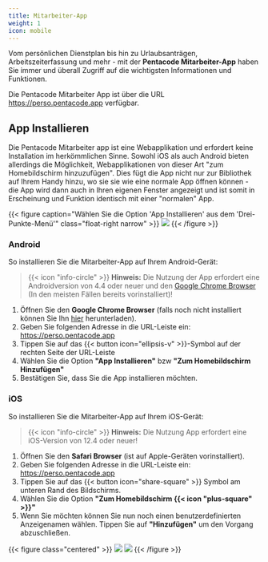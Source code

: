 ```yaml
---
title: Mitarbeiter-App
weight: 1
icon: mobile
---
```


Vom persönlichen Dienstplan bis hin zu Urlaubsanträgen, Arbeitszeiterfassung und mehr - mit der **Pentacode Mitarbeiter-App** haben Sie immer und überall Zugriff auf die wichtigsten Informationen und Funktionen.

Die Pentacode Mitarbeiter App ist über die URL https://perso.pentacode.app verfügbar.

## App Installieren

Die Pentacode Mitarbeiter app ist eine Webapplikation und erfordert keine Installation im herkömmlichen Sinne. Sowohl
iOS als auch Android bieten allerdings die Möglichkeit, Webapplikationen von dieser Art "zum Homebildschirm hinzuzufügen".
Dies fügt die App nicht nur zur Bibliothek auf Ihrem Handy hinzu, wo sie sie wie eine normale App öffnen können - die
App wird dann auch in Ihren eigenen Fenster angezeigt und ist somit in Erscheinung und Funktion identisch mit einer
"normalen" App.

{{< figure caption="Wählen Sie die Option 'App Installieren' aus dem 'Drei-Punkte-Menü'" class="float-right narrow" >}}
<img src="installieren-android.png" />
{{< /figure >}}

### Android

So installieren Sie die Mitarbeiter-App auf Ihrem Android-Gerät:

> {{< icon "info-circle" >}} **Hinweis:** Die Nutzung der App erfordert eine Androidversion von 4.4 oder neuer und den [Google
> Chrome Browser](https://play.google.com/store/apps/details?id=com.android.chrome) (In den meisten Fällen bereits
> vorinstalliert)!

1. Öffnen Sie den **Google Chrome Browser** (falls noch nicht installiert können Sie Ihn
   [hier](https://play.google.com/store/apps/details?id=com.android.chrome) herunterladen).
2. Geben Sie folgenden Adresse in die URL-Leiste ein: https://perso.pentacode.app
3. Tippen Sie auf das {{< button icon="ellipsis-v" >}}-Symbol auf der rechten Seite der URL-Leiste
4. Wählen Sie die Option **"App Installieren"** bzw **"Zum Homebildschirm Hinzufügen"**
5. Bestätigen Sie, dass Sie die App installieren möchten.

### iOS

So installieren Sie die Mitarbeiter-App auf Ihrem iOS-Gerät:

> {{< icon "info-circle" >}} **Hinweis:** Die Nutzung App erfordert eine iOS-Version von 12.4 oder neuer!

1. Öffnen Sie den **Safari Browser** (ist auf Apple-Geräten vorinstalliert).
2. Geben Sie folgenden Adresse in die URL-Leiste ein: https://perso.pentacode.app
3. Tippen Sie auf das {{< button icon="share-square" >}} Symbol am unteren Rand des Bildschirms.
4. Wählen Sie die Option **"Zum Homebildschirm {{< icon "plus-square" >}}"**
5. Wenn Sie möchten können Sie nun noch einen benutzerdefinierten Anzeigenamen wählen. Tippen Sie auf **"Hinzufügen"** um den Vorgang abzuschließen.

{{< figure class="centered" >}}
<img src="installieren-ios-1.jpeg" />
<img src="installieren-ios-2.jpeg" />
{{< /figure >}}
